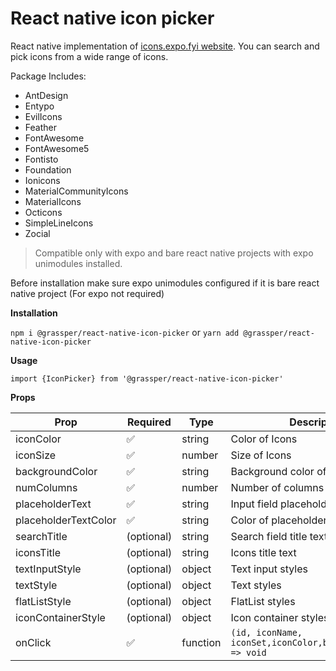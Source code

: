 # React native icon picker

React native implementation of [icons.expo.fyi website](https://icons.expo.fyi/). You can search and pick icons from a wide range of icons.

Package Includes:

- AntDesign
- Entypo
- EvilIcons
- Feather
- FontAwesome
- FontAwesome5
- Fontisto
- Foundation
- Ionicons
- MaterialCommunityIcons
- MaterialIcons
- Octicons
- SimpleLineIcons
- Zocial

> Compatible only with expo and bare react native projects with expo unimodules installed.

Before installation make sure expo unimodules configured if it is bare react native project (For expo not required)

**Installation**

`npm i @grassper/react-native-icon-picker` or `yarn add @grassper/react-native-icon-picker`

**Usage**

`import {IconPicker} from '@grassper/react-native-icon-picker'`

**Props**

| Prop                 | Required           | Type     | Description                                                  |
| -------------------- | ------------------ | -------- | ------------------------------------------------------------ |
| iconColor            | :white_check_mark: | string   | Color of Icons                                               |
| iconSize             | :white_check_mark: | number   | Size of Icons                                                |
| backgroundColor      | :white_check_mark: | string   | Background color of Icons                                    |
| numColumns           | :white_check_mark: | number   | Number of columns in Flatlist                                |
| placeholderText      | :white_check_mark: | string   | Input field placeholder text                                 |
| placeholderTextColor | :white_check_mark: | string   | Color of placeholder text                                    |
| searchTitle          | (optional)         | string   | Search field title text                                      |
| iconsTitle           | (optional)         | string   | Icons title text                                             |
| textInputStyle       | (optional)         | object   | Text input styles                                            |
| textStyle            | (optional)         | object   | Text styles                                                  |
| flatListStyle        | (optional)         | object   | FlatList styles                                              |
| iconContainerStyle   | (optional)         | object   | Icon container styles                                        |
| onClick              | :white_check_mark: | function | `(id, iconName, iconSet,iconColor,backgroundColor) => void ` |
